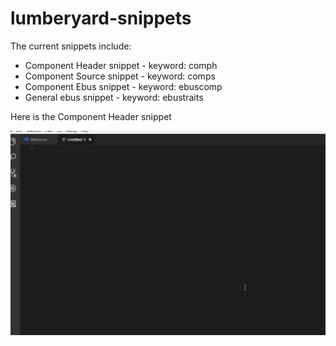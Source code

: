 # lumberyard-snippets

The current snippets include:
* Component Header snippet - keyword: comph
* Component Source snippet - keyword: comps
* Component Ebus snippet - keyword: ebuscomp
* General ebus snippet - keyword: ebustraits

Here is the Component Header snippet

![alt text](comph_example.gif)


